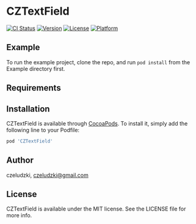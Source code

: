# CZTextField

[![CI Status](http://img.shields.io/travis/czeludzki/CZTextField.svg?style=flat)](https://travis-ci.org/czeludzki/CZTextField)
[![Version](https://img.shields.io/cocoapods/v/CZTextField.svg?style=flat)](http://cocoapods.org/pods/CZTextField)
[![License](https://img.shields.io/cocoapods/l/CZTextField.svg?style=flat)](http://cocoapods.org/pods/CZTextField)
[![Platform](https://img.shields.io/cocoapods/p/CZTextField.svg?style=flat)](http://cocoapods.org/pods/CZTextField)

## Example

To run the example project, clone the repo, and run `pod install` from the Example directory first.

## Requirements

## Installation

CZTextField is available through [CocoaPods](http://cocoapods.org). To install
it, simply add the following line to your Podfile:

```ruby
pod 'CZTextField'
```

## Author

czeludzki, czeludzki@gmail.com

## License

CZTextField is available under the MIT license. See the LICENSE file for more info.
